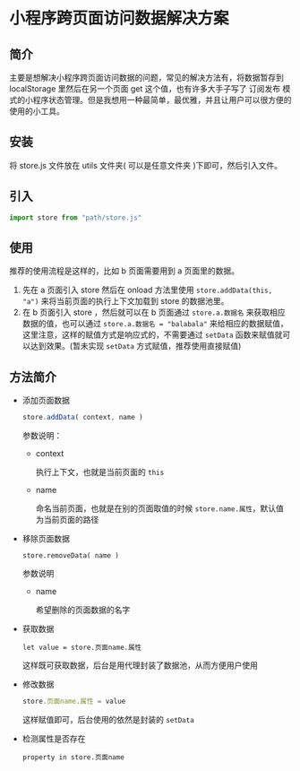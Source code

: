 # 小程序跨页面访问数据解决方案

## 简介

主要是想解决小程序跨页面访问数据的问题，常见的解决方法有，将数据暂存到 localStorage 里然后在另一个页面 get 这个值，也有许多大手子写了 订阅发布 模式的小程序状态管理。但是我想用一种最简单，最优雅，并且让用户可以很方便的使用的小工具。

## 安装

将 store.js 文件放在 utils 文件夹( 可以是任意文件夹 )下即可，然后引入文件。

## 引入

```js
import store from "path/store.js"
```

## 使用

推荐的使用流程是这样的，比如 b 页面需要用到 a 页面里的数据。

1. 先在 a 页面引入 store 然后在 onload 方法里使用 `store.addData(this, "a")` 来将当前页面的执行上下文加载到 store 的数据池里。
2. 在 b 页面引入 store ，然后就可以在 b 页面通过 `store.a.数据名` 来获取相应数据的值，也可以通过 `store.a.数据名 = "balabala"` 来给相应的数据赋值，这里注意，这样的赋值方式是响应式的，不需要通过 `setData` 函数来赋值就可以达到效果。(暂未实现 `setData` 方式赋值，推荐使用直接赋值)

## 方法简介

- 添加页面数据

  ```js
  store.addData( context, name )
  ```

  参数说明：

  - context

    执行上下文，也就是当前页面的 `this`

  - name

    命名当前页面，也就是在别的页面取值的时候 `store.name.属性`，默认值为当前页面的路径

- 移除页面数据

  ```
  store.removeData( name )
  ```

  参数说明

  - name

    希望删除的页面数据的名字

- 获取数据

  ```
  let value = store.页面name.属性
  ```

  这样既可获取数据，后台是用代理封装了数据池，从而方便用户使用

- 修改数据

  ```js
  store.页面name.属性 = value
  ```

  这样赋值即可，后台使用的依然是封装的 `setData` 

- 检测属性是否存在

  ```
  property in store.页面name
  ```

  
